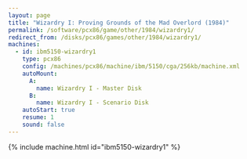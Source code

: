 ```yaml
---
layout: page
title: "Wizardry I: Proving Grounds of the Mad Overlord (1984)"
permalink: /software/pcx86/game/other/1984/wizardry1/
redirect_from: /disks/pcx86/games/other/1984/wizardry1/
machines:
  - id: ibm5150-wizardry1
    type: pcx86
    config: /machines/pcx86/machine/ibm/5150/cga/256kb/machine.xml
    autoMount:
      A:
        name: Wizardry I - Master Disk
      B:
        name: Wizardry I - Scenario Disk
    autoStart: true
    resume: 1
    sound: false
---
```


{% include machine.html id="ibm5150-wizardry1" %}
